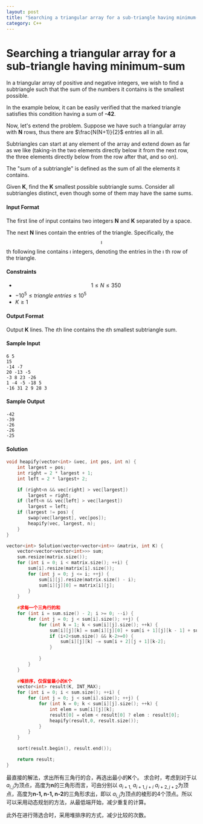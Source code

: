 ```yaml
---
layout: post
title: "Searching a triangular array for a sub-triangle having minimum-sum"
category: C++
---
```


# Searching a triangular array for a sub-triangle having minimum-sum

In a triangular array of positive and negative integers, we wish to find a subtriangle such that the sum of the numbers it contains is the smallest possible.

In the example below, it can be easily verified that the marked triangle satisfies this condition having a sum of **-42**.

Now, let's extend the problem. Suppose we have such a triangular array with **N** rows, thus there are  $\frac{N(N+1)}{2}$ entries all in all.

Subtriangles can start at any element of the array and extend down as far as we like (taking-in the two elements directly below it from the next row, the three elements directly below from the row after that, and so on).

The "sum of a subtriangle" is defined as the sum of all the elements it contains.

Given **K**, find the **K** smallest possible subtriangle sums. Consider all subtriangles distinct, even though some of them may have the same sums.

#### Input Format

The first line of input contains two integers **N** and  **K** separated by a space.

The next  **N** lines contain the entries of the triangle. Specifically, the $$\imath$$ th following line contains  $\imath$ integers, denoting the entries in the $\imath$ th row of the triangle.

#### Constraints
- $$ 1 \leq N \leq 350 $$
- $-10^5 \leq triangle \; entries \leq 10^5$
- $K \geq 1$

#### Output Format
Output **K** lines. The $\imath$th line contains the $\imath$th smallest subtriangle sum.

#### Sample Input
```
6 5
15
-14 -7
20 -13 -5
-3 8 23 -26
1 -4 -5 -18 5
-16 31 2 9 28 3
```

#### Sample Output

```
-42
-39
-26
-26
-25
```

#### Solution
```cpp
void heapify(vector<int> &vec, int pos, int n) {
	int largest = pos;
	int right = 2 * largest + 1;
	int left = 2 * largest+ 2;

	if (right<n && vec[right] > vec[largest])
		largest = right;
	if (left<n && vec[left] > vec[largest])
		largest = left;
	if (largest != pos) {
		swap(vec[largest], vec[pos]);
		heapify(vec, largest, n);
	}
}

vector<int> Solution(vector<vector<int>> &matrix, int K) {
	vector<vector<vector<int>>> sum;
	sum.resize(matrix.size());
	for (int i = 0; i < matrix.size(); ++i) {
		sum[i].resize(matrix[i].size());
		for (int j = 0; j <= i; ++j) {
			sum[i][j].resize(matrix.size() - i);
			sum[i][j][0] = matrix[i][j];
		}
	}
	
	#求每一个三角行的和
	for (int i = sum.size() - 2; i >= 0; --i) {
		for (int j = 0; j < sum[i].size(); ++j) {
			for (int k = 1; k < sum[i][j].size(); ++k) {
				sum[i][j][k] = sum[i][j][0] + sum[i + 1][j][k - 1] + sum[i + 1][j + 1][k - 1];
				if (i+2<sum.size() && k-2>=0) {
					sum[i][j][k] -= sum[i + 2][j + 1][k-2];
				}	
				
			}
		}
	}
	
	#堆排序，仅保留最小的K个
	vector<int> result(K, INT_MAX);
	for (int i = 0; i < sum.size(); ++i) {
		for (int j = 0; j < sum[i].size(); ++j) {
			for (int k = 0; k < sum[i][j].size(); ++k) {
				int elem = sum[i][j][k];
				result[0] = elem < result[0] ? elem : result[0];
				heapify(result,0, result.size());
			}
		}
	}

	sort(result.begin(), result.end());

	return result;
}
```

最直接的解法，求出所有三角行的合，再选出最小的**K**个。
求合时，考虑到对于以 $a_{i,j}$为顶点，高度为**n**的三角形而言，可由分别以 $a_{i+1,} \ a_{i+1,j+i} \ a_{i+2,j+2}$为顶点，高度为**n-1, n-1, n-2**的三角形求出，即以 $a_{i,j}$为顶点的棱形的4个顶点。所以可以采用动态规划的方法，从最低端开始，减少重复的计算。

此外在进行筛选合时，采用堆排序的方式，减少比较的次数。

				 
